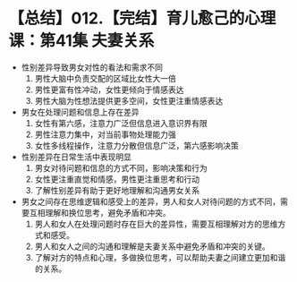 # 【总结】012.【完结】育儿愈己的心理课：第41集 夫妻关系

-   性别差异导致男女对性的看法和需求不同
    1.  男性大脑中负责交配的区域比女性大一倍
    2.  男性更富有性冲动，女性更倾向于情感表达
    3.  男性大脑为性想法提供更多空间，女性更注重情感表达
-   男女在处理问题和信息上存在差异
    1.  女性有第六感，注意力广泛但信息进入意识界有限
    2.  男性注意力集中，对当前事物处理能力强
    3.  女性多线程操作，注意力分散但信息广泛，第六感影响决策
-   性别差异在日常生活中表现明显
    1.  男女对待问题和信息的方式不同，影响决策和行为
    2.  女性更注重直觉和情感，男性更注重思考和行动
    3.  了解性别差异有助于更好地理解和沟通男女关系
-   男女之间存在思维逻辑和感受上的差异，男人和女人对待问题的方式不同，需要互相理解和换位思考，避免矛盾和冲突。
    1.  男人和女人在处理问题时存在巨大的差异性，需要互相理解对方的思维方式和感受。
    2.  男人和女人之间的沟通和理解是夫妻关系中避免矛盾和冲突的关键。
    3.  了解对方的特点和心理，多做换位思考，可以帮助夫妻之间建立更加和谐的关系。
